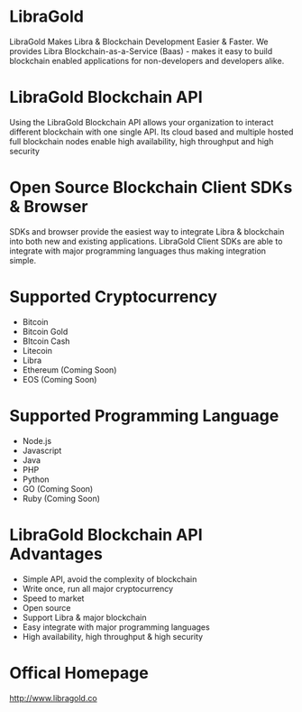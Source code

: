 # LibraGold
LibraGold Makes Libra & Blockchain Development Easier & Faster.
We provides Libra Blockchain-as-a-Service (Baas) - makes it easy to build blockchain enabled applications for non-developers and developers alike.

# LibraGold Blockchain API
Using the LibraGold Blockchain API allows your organization to interact different blockchain with one single API. Its cloud based and multiple hosted full blockchain nodes enable high availability, high throughput and high security

# Open Source Blockchain Client SDKs & Browser 
SDKs and browser provide the easiest way to integrate Libra & blockchain into both new and existing applications. LibraGold Client SDKs are able to integrate with major programming languages thus making integration simple.

# Supported Cryptocurrency
- Bitcoin
- Bitcoin Gold
- BItcoin Cash
- Litecoin
- Libra
- Ethereum (Coming Soon)
- EOS (Coming Soon)

# Supported Programming Language
- Node.js
- Javascript
- Java
- PHP
- Python
- GO (Coming Soon)
- Ruby (Coming Soon)

# LibraGold Blockchain API Advantages
- Simple API, avoid the complexity of blockchain 
- Write once, run all major cryptocurrency
- Speed to market
- Open source
- Support Libra & major blockchain
- Easy integrate with major programming languages
- High availability, high throughput & high security

# Offical Homepage
http://www.libragold.co

